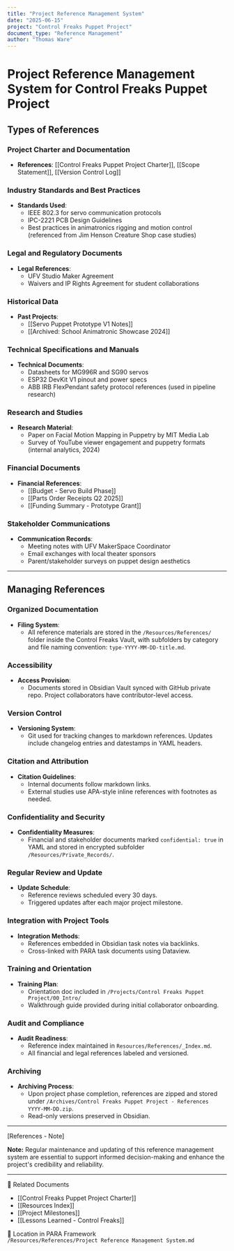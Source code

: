 ```yaml
---
title: "Project Reference Management System"
date: "2025-06-15"
project: "Control Freaks Puppet Project"
document_type: "Reference Management"
author: "Thomas Ware"
---
```


# Project Reference Management System for Control Freaks Puppet Project

## Types of References

### Project Charter and Documentation

- **References**: [[Control Freaks Puppet Project Charter]], [[Scope Statement]], [[Version Control Log]]

### Industry Standards and Best Practices

- **Standards Used**:
  - IEEE 802.3 for servo communication protocols
  - IPC-2221 PCB Design Guidelines
  - Best practices in animatronics rigging and motion control (referenced from Jim Henson Creature Shop case studies)

### Legal and Regulatory Documents

- **Legal References**:
  - UFV Studio Maker Agreement
  - Waivers and IP Rights Agreement for student collaborations

### Historical Data

- **Past Projects**:
  - [[Servo Puppet Prototype V1 Notes]]
  - [[Archived: School Animatronic Showcase 2024]]

### Technical Specifications and Manuals

- **Technical Documents**:
  - Datasheets for MG996R and SG90 servos
  - ESP32 DevKit V1 pinout and power specs
  - ABB IRB FlexPendant safety protocol references (used in pipeline research)

### Research and Studies

- **Research Material**:
  - Paper on Facial Motion Mapping in Puppetry by MIT Media Lab
  - Survey of YouTube viewer engagement and puppetry formats (internal analytics, 2024)

### Financial Documents

- **Financial References**:
  - [[Budget - Servo Build Phase]]
  - [[Parts Order Receipts Q2 2025]]
  - [[Funding Summary - Prototype Grant]]

### Stakeholder Communications

- **Communication Records**:
  - Meeting notes with UFV MakerSpace Coordinator
  - Email exchanges with local theater sponsors
  - Parent/stakeholder surveys on puppet design aesthetics

---

## Managing References

### Organized Documentation

- **Filing System**:
  - All reference materials are stored in the `/Resources/References/` folder inside the Control Freaks Vault, with subfolders by category and file naming convention: `type-YYYY-MM-DD-title.md`.

### Accessibility

- **Access Provision**:
  - Documents stored in Obsidian Vault synced with GitHub private repo. Project collaborators have contributor-level access.

### Version Control

- **Versioning System**:
  - Git used for tracking changes to markdown references. Updates include changelog entries and datestamps in YAML headers.

### Citation and Attribution

- **Citation Guidelines**:
  - Internal documents follow markdown links.
  - External studies use APA-style inline references with footnotes as needed.

### Confidentiality and Security

- **Confidentiality Measures**:
  - Financial and stakeholder documents marked `confidential: true` in YAML and stored in encrypted subfolder `/Resources/Private_Records/`.

### Regular Review and Update

- **Update Schedule**:
  - Reference reviews scheduled every 30 days.
  - Triggered updates after each major project milestone.

### Integration with Project Tools

- **Integration Methods**:
  - References embedded in Obsidian task notes via backlinks.
  - Cross-linked with PARA task documents using Dataview.

### Training and Orientation

- **Training Plan**:
  - Orientation doc included in `/Projects/Control Freaks Puppet Project/00_Intro/`
  - Walkthrough guide provided during initial collaborator onboarding.

### Audit and Compliance

- **Audit Readiness**:
  - Reference index maintained in `Resources/References/_Index.md`.
  - All financial and legal references labeled and versioned.

### Archiving

- **Archiving Process**:
  - Upon project phase completion, references are zipped and stored under `/Archives/Control Freaks Puppet Project - References YYYY-MM-DD.zip`.
  - Read-only versions preserved in Obsidian.

---

[References - Note]

**Note:** Regular maintenance and updating of this reference management system are essential to support informed decision-making and enhance the project's credibility and reliability.

---

🔗 Related Documents  
- [[Control Freaks Puppet Project Charter]]  
- [[Resources Index]]  
- [[Project Milestones]]  
- [[Lessons Learned - Control Freaks]]

📁 Location in PARA Framework  
`/Resources/References/Project Reference Management System.md`
